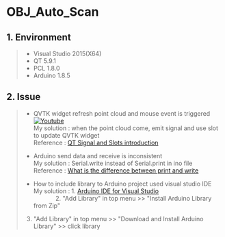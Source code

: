 # OBJ_Auto_Scan

## 1. Environment
>    + Visual Studio 2015(X64)
>    + QT 5.9.1
>    + PCL 1.8.0
>    + Arduino 1.8.5

## 2. Issue
>	+ QVTK widget refresh point cloud and mouse event is triggered<br/>
>	[![Youtube](https://i.ytimg.com/vi/fcoMvsVMy0s/1.jpg)](https://www.youtube.com/watch?v=fcoMvsVMy0s)<br/>
>	My solution : when the point cloud come, emit signal and use slot to update QVTK widget<br/>
>	Reference : [QT Signal and Slots introduction](https://www.ibm.com/developerworks/cn/linux/guitoolkit/qt/signal-slot/)<br/>
>
>	+ Arduino send data and receive is inconsistent<br/>
>	My solution : Serial.write instead of Serial.print in ino file<br/>
>	Reference : [What is the difference between print and write](https://arduino.stackexchange.com/questions/10088/what-is-the-difference-between-serial-write-and-serial-print-and-when-are-they)<br/>
>
>	+ How to include library to Arduino project used visual studio IDE<br/>
>	My solution : 1. [Arduino IDE for Visual Studio](https://marketplace.visualstudio.com/items?itemName=VisualMicro.ArduinoIDEforVisualStudio)<br/>
>	&nbsp;&nbsp;&nbsp;&nbsp;&nbsp;&nbsp;&nbsp;&nbsp;&nbsp;&nbsp;&nbsp;&nbsp;&nbsp;2. "Add Library" in top menu >> "Install Arduino Library from Zip"<br/>
>	3. "Add Library" in top menu >> "Download and Install Arduino Library" >> click library<br/>
